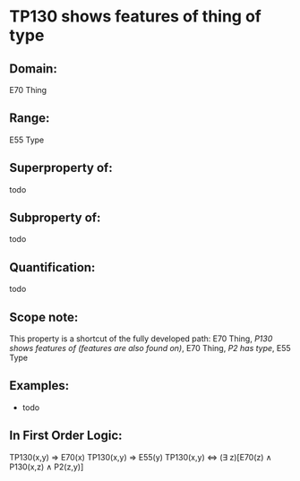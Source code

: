 # TP130 shows features of thing of type

## Domain: 

E70 Thing

## Range: 

E55 Type

## Superproperty of: 

todo

## Subproperty of: 

todo

## Quantification: 

todo

## Scope note: 

This property is a shortcut of the fully developed path: E70 Thing, _P130 shows features of (features are also found on)_, E70 Thing, _P2 has type_, E55 Type

## Examples: 

* todo

## In First Order Logic: 

TP130(x,y) ⇒ E70(x)
TP130(x,y) ⇒ E55(y)
TP130(x,y) ⇔ (∃ z)[E70(z) ∧ P130(x,z) ∧ P2(z,y)]

